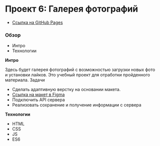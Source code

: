 # Проект 6: Галерея фотографий
* [Ссылка на GitHub Pages](https://calorifer75.github.io/mesto/index)

### Обзор
* Интро
* Технологии

**Интро**

Здесь будет галерея фотографий с возможностью загрузки новых фото и установки лайков.
Это учебный проект для отработки пройденного материала.
Задачи
* Сделать адаптивную верстку на основании макета.
* [Ссылка на макет в Figma](https://www.figma.com/file/XNaGNEZD5NEjeyJzAT4gMb/JavaScript.-Sprint-6)
* Подключить API сервера
* Реализовать сохранение и получение информации с сервера

**Технологии**

* HTML
* CSS
* JS
* ES6
